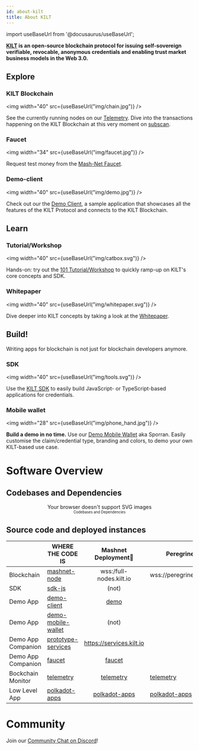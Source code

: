 ```yaml
---
id: about-kilt
title: About KILT
---
```

import useBaseUrl from '@docusaurus/useBaseUrl';

**[KILT][website] is an open-source blockchain protocol for issuing self-sovereign verifiable, revocable, anonymous credentials and enabling trust market business models in the Web 3.0.**

## Explore

### KILT Blockchain
<img width="40" src={useBaseUrl("img/chain.jpg")} />

See the currently running nodes on our [Telemetry][telemetry]. Dive into the transactions happening on the KILT Blockchain at this very moment on [subscan][subscan-pere].

### Faucet
<img width="34" src={useBaseUrl("img/faucet.jpg")} />

Request test money from the [Mash-Net Faucet][faucet].

### Demo-client
<img width="40" src={useBaseUrl("img/demo.jpg")} />

Check out our the [Demo Client][demo], a sample application that showcases all the features of the KILT Protocol and connects to the KILT Blockchain.

## Learn

### Tutorial/Workshop
<img width="40" src={useBaseUrl("img/catbox.svg")} />

Hands-on: try out the [101 Tutorial/Workshop][workshop] to quickly ramp-up on KILT's core concepts and SDK.

### Whitepaper
<img width="40" src={useBaseUrl("img/whitepaper.svg")} />

Dive deeper into KILT concepts by taking a look at the [Whitepaper][whitepaper].

## Build!

Writing apps for blockchain is not just for blockchain developers anymore.

### SDK
<img width="40" src={useBaseUrl("img/tools.svg")} />

Use the [KILT SDK][sdk-js-repo] to easily build JavaScript- or TypeScript-based applications for credentials.

### Mobile wallet
<img width="28" src={useBaseUrl("img/phone_hand.jpg")} />

**Build a demo in no time.**
Use our [Demo Mobile Wallet][demo-mobile-wallet-repo] aka Sporran. Easily customise the claim/credential type, branding and colors, to demo your own KILT-based use case.


# Software Overview

## Codebases and Dependencies

<div align="center">
  <object data={useBaseUrl("img/app-overview.svg")} type="image/svg+xml">
        <span>Your browser doesn't support SVG images</span>
    </object>
  <div align="center"><sub><sup>Codebases and Dependencies</sup></sub></div>
</div>

## Source code and deployed instances

|                    | WHERE THE CODE IS                             |       Mashnet Deployment🐓        | Peregrine               | Wilt |
| ------------------ | --------------------------------------------- | :------------------------------: | ----------------------- | ---- |
| Blockchain         | [mashnet-node][mashnet-node-repo]             |     wss:/full-nodes.kilt.io      | wss://peregrine.kilt.io |      |
| SDK                | [sdk-js][sdk-js-repo]                         |              (not)               |                         |      |
| Demo App           | [demo-client][demo-client-repo]               |           [demo][demo]           |                         |      |
| Demo App           | [demo-mobile-wallet][demo-mobile-wallet-repo] |              (not)               |                         |      |
| Demo App Companion | [prototype-services][prototype-services-repo] |     https://services.kilt.io     |                         |      |
| Demo App Companion | [faucet][faucet-repo]                         |         [faucet][faucet]         |                         |      |
| Bockchain Monitor  | [telemetry][telemetry-repo]                   |      [telemetry][telemetry]      | [telemetry][telemetry-pere] |      |
| Low Level App      | [polkadot-apps][polkadot-apps-repo]           | [polkadot-apps][polka-app] | [polkadot-apps][polka-app-pere] |      |

# Community

Join our [Community Chat on Discord][cmy-channel]!


[cmy-channel]: https://discord.gg/hX4pc8rdHS
[website]: https://kilt.io
[subscan-pere]: https://kilt-testnet.subscan.io/
[mashnet-node-repo]: https://github.com/KILTprotocol/mashnet-node
[sdk-js-repo]: https://github.com/KILTprotocol/sdk-js
[demo-client-repo]: https://github.com/KILTprotocol/demo-client
[demo-mobile-wallet-repo]: https://github.com/KILTprotocol/demo-mobile-wallet
[prototype-services-repo]: https://github.com/KILTprotocol/prototype-services
[faucet-repo]: https://github.com/KILTprotocol/faucet
[telemetry-repo]: https://github.com/KILTprotocol/substrate-telemetry
[polkadot-apps-repo]: https://github.com/polkadot-js/apps
[demo]: https://demo.kilt.io
[faucet]: https://faucet.kilt.io
[telemetry]: http://telemetry.kilt.io/#/KILT%20Testnet
[telemetry-pere]: https://telemetry.kilt.io/#list/KILT%20Peregrine
[polka-app]: https://chain-explorer.kilt.io
[polka-app-pere]: https://polkadot.js.org/apps/?rpc=wss%3A%2F%2Fperegrine.kilt.io#/explorer
[workshop]: sdk/workshop/welcome
[whitepaper]: https://kilt.io/wp-content/uploads/2020/01/KILT-White-Paper-v2020-Jan-15.pdf
